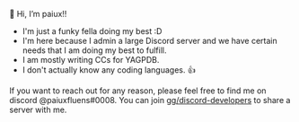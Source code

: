 👋 Hi, I’m paiux!!
- I'm just a funky fella doing my best :D 
- I'm here because I admin a large Discord server and we have certain needs that I am doing my best to fulfill.
- I am mostly writing CCs for YAGPDB. 
- I don't actually know any coding languages. :thumbsup: 

If you want to reach out for any reason, please feel free to find me on discord @paiuxfluens#0008. 
You can join <a href="https://discord.gg/discord-developers">gg/discord-developers</a> to share a server with me. 

<!---
paiuxfluens/paiuxfluens is a ✨ special ✨ repository because its `README.md` (this file) appears on your GitHub profile.
You can click the Preview link to take a look at your changes.
--->

